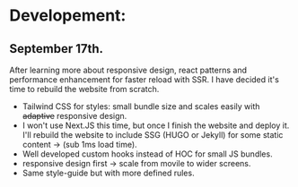 # Developement: 

## September 17th.

After learning more about responsive design, react patterns and performance enhancement for faster reload with SSR. I have decided it's time to rebuild the website from scratch.

- Tailwind CSS for styles: small bundle size and scales easily with ~~adaptive~~ responsive design.
- I won't use Next.JS this time, but once I finish the website and deploy it. I'll rebuild the website to include SSG (HUGO or Jekyll) for some static content -> (sub 1ms load time).
- Well developed custom hooks instead of HOC for small JS bundles.
- responsive design first -> scale from movile to wider screens.
- Same style-guide but with more defined rules.